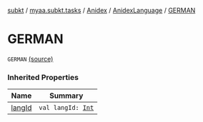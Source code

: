 [subkt](../../../index.md) / [myaa.subkt.tasks](../../index.md) / [Anidex](../index.md) / [AnidexLanguage](index.md) / [GERMAN](./-g-e-r-m-a-n.md)

# GERMAN

`GERMAN` [(source)](https://github.com/Myaamori/SubKt/blob/0.1.7/src/main/kotlin/myaa/subkt/tasks/tasks.kt#L1054)

### Inherited Properties

| Name | Summary |
|---|---|
| [langId](lang-id.md) | `val langId: `[`Int`](https://kotlinlang.org/api/latest/jvm/stdlib/kotlin/-int/index.html) |
